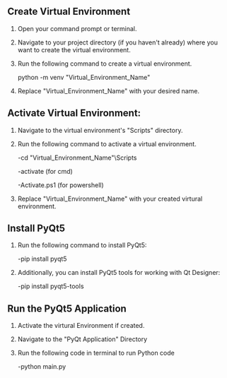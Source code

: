 ## Create Virtual Environment

1. Open your command prompt or terminal.

2. Navigate to your project directory (if you haven't already) where you want to create the virtual environment.

3. Run the following command to create a virtual environment. 

    python -m venv "Virtual_Environment_Name"

4. Replace "Virtual_Environment_Name" with your desired name.



## Activate Virtual Environment:

1. Navigate to the virtual environment's "Scripts" directory.

2. Run the following command to activate a virtual environment. 

    -cd "Virtual_Environment_Name"\Scripts

    -activate       (for cmd)

    -Activate.ps1   (for powershell)

3. Replace "Virtual_Environment_Name" with your created virtural environment.



## Install PyQt5

1. Run the following command to install PyQt5:
    
    -pip install pyqt5

2. Additionally, you can install PyQt5 tools for working with Qt Designer:

    -pip install pyqt5-tools


## Run the PyQt5 Application

1. Activate the virtural Environment if created.

2. Navigate to the "PyQt Application" Directory

3. Run the following code in terminal to run Python code

   -python main.py
